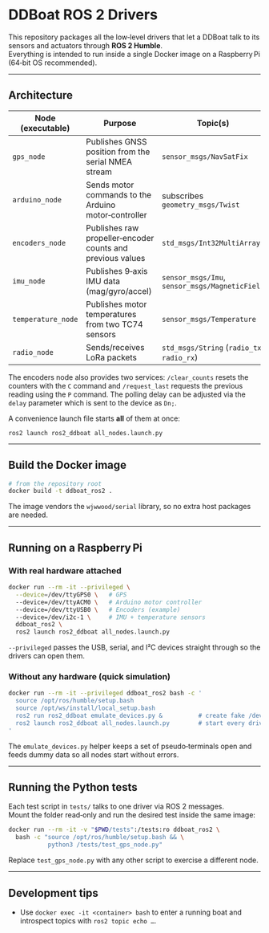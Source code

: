# DDBoat ROS 2 Drivers

This repository packages all the low‑level drivers that let a DDBoat talk to its
sensors and actuators through **ROS 2 Humble**.  
Everything is intended to run inside a single Docker image on a Raspberry Pi
(64‑bit OS recommended).

---

## Architecture

| Node (executable) | Purpose | Topic(s) |
|-------------------|---------|----------|
| `gps_node`        | Publishes GNSS position from the serial NMEA stream | `sensor_msgs/NavSatFix` |
| `arduino_node`    | Sends motor commands to the Arduino motor‑controller | subscribes `geometry_msgs/Twist` |
| `encoders_node`   | Publishes raw propeller‑encoder counts and previous values | `std_msgs/Int32MultiArray` |
| `imu_node`        | Publishes 9‑axis IMU data (mag/gyro/accel) | `sensor_msgs/Imu`, `sensor_msgs/MagneticField` |
| `temperature_node`| Publishes motor temperatures from two TC74 sensors | `sensor_msgs/Temperature` |
| `radio_node`      | Sends/receives LoRa packets | `std_msgs/String` (`radio_tx`, `radio_rx`) |

The encoders node also provides two services:
`/clear_counts` resets the counters with the `C` command and `/request_last`
requests the previous reading using the `P` command. The polling delay can be
adjusted via the `delay` parameter which is sent to the device as `Dn;`.

A convenience launch file starts **all** of them at once:

```
ros2 launch ros2_ddboat all_nodes.launch.py
```

---

## Build the Docker image

```bash
# from the repository root
docker build -t ddboat_ros2 .
```

The image vendors the `wjwwood/serial` library, so no extra host packages are
needed.

---

## Running on a Raspberry Pi

### With real hardware attached

```bash
docker run --rm -it --privileged \
  --device=/dev/ttyGPS0 \   # GPS
  --device=/dev/ttyACM0 \   # Arduino motor controller
  --device=/dev/ttyUSB0 \   # Encoders (example)
  --device=/dev/i2c-1 \     # IMU + temperature sensors
  ddboat_ros2 \
  ros2 launch ros2_ddboat all_nodes.launch.py
```

`--privileged` passes the USB, serial, and I²C devices straight through so the
drivers can open them.

### Without any hardware (quick simulation)

```bash
docker run --rm -it --privileged ddboat_ros2 bash -c '
  source /opt/ros/humble/setup.bash
  source /opt/ws/install/local_setup.bash
  ros2 run ros2_ddboat emulate_devices.py &          # create fake /dev/tty* ports
  ros2 launch ros2_ddboat all_nodes.launch.py        # start every driver
'
```

The `emulate_devices.py` helper keeps a set of pseudo‑terminals open and feeds
dummy data so all nodes start without errors.

---

## Running the Python tests

Each test script in `tests/` talks to one driver via ROS 2 messages.  
Mount the folder read‑only and run the desired test inside the same image:

```bash
docker run --rm -it -v "$PWD/tests":/tests:ro ddboat_ros2 \
  bash -c "source /opt/ros/humble/setup.bash && \
           python3 /tests/test_gps_node.py"
```

Replace `test_gps_node.py` with any other script to exercise a different node.

---

## Development tips

* Use `docker exec -it <container> bash` to enter a running boat and introspect
  topics with `ros2 topic echo …`.

